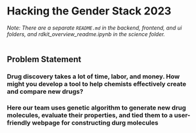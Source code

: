 # Hacking the Gender Stack 2023

*Note: There are a separate `README.md` in the backend, frontend, and ui folders, and rdkit_overview_readme.ipynb in the science folder.*
<br><br>
## Problem Statement

### Drug discovery takes a lot of time, labor, and money. How might you develop a tool to help chemists effectively create and compare new drugs?
### Here our team uses genetic algorithm to generate new drug molecules, evaluate their properties, and tied them to a user-friendly webpage for constructing durg molecules

<br><br>





